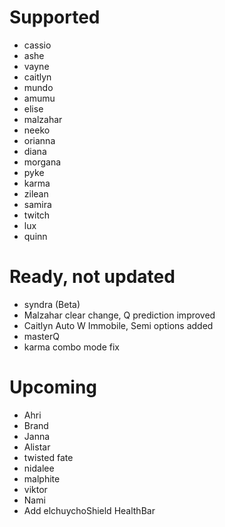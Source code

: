 # Supported
- cassio
- ashe
- vayne
- caitlyn
- mundo
- amumu
- elise
- malzahar
- neeko
- orianna
- diana
- morgana
- pyke
- karma
- zilean
- samira
- twitch
- lux
- quinn
# Ready, not updated
- syndra (Beta)
- Malzahar clear change, Q prediction improved
- Caitlyn Auto W Immobile, Semi options added
- masterQ
- karma combo mode fix
# Upcoming
- Ahri
- Brand
- Janna
- Alistar 
- twisted fate
- nidalee
- malphite
- viktor
- Nami
- Add elchuychoShield HealthBar
